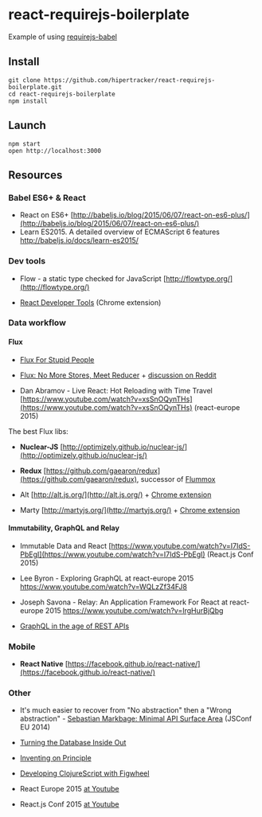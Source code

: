 # react-requirejs-boilerplate

Example of using [requirejs-babel](https://github.com/hipertracker/requirejs-babel)

## Install

```
git clone https://github.com/hipertracker/react-requirejs-boilerplate.git
cd react-requirejs-boilerplate
npm install
```

## Launch

```
npm start
open http://localhost:3000
```

## Resources 

### Babel ES6+ & React

* React on ES6+ [http://babeljs.io/blog/2015/06/07/react-on-es6-plus/](http://babeljs.io/blog/2015/06/07/react-on-es6-plus/)
* Learn ES2015. A detailed overview of ECMAScript 6 features http://babeljs.io/docs/learn-es2015/

### Dev tools

* Flow - a static type checked for JavaScript [http://flowtype.org/](http://flowtype.org/)

* [React Developer Tools](https://chrome.google.com/webstore/detail/react-developer-tools/fmkadmapgofadopljbjfkapdkoienihi) (Chrome extension)

### Data workflow

#### Flux

* [Flux For Stupid People](http://blog.andrewray.me/flux-for-stupid-people/)

* [Flux: No More Stores, Meet Reducer](https://blog.javascripting.com/2015/06/19/flux-no-more-stores-meet-reducer/) + [discussion on Reddit](https://www.reddit.com/r/javascript/comments/3ap0y6/flux_no_more_stores_meet_reducer/)

* Dan Abramov - Live React: Hot Reloading with Time Travel [https://www.youtube.com/watch?v=xsSnOQynTHs](https://www.youtube.com/watch?v=xsSnOQynTHs) (react-europe 2015)

The best Flux libs:

* **Nuclear-JS** [http://optimizely.github.io/nuclear-js/](http://optimizely.github.io/nuclear-js/)

* **Redux** [https://github.com/gaearon/redux](https://github.com/gaearon/redux), successor of [Flummox](http://acdlite.github.io/flummox)

* Alt [http://alt.js.org/](http://alt.js.org/) + [Chrome extension](https://github.com/goatslacker/alt-devtool)

* Marty [http://martyjs.org/](http://martyjs.org/) + [Chrome extension](https://chrome.google.com/…/fifcikknnbggajppebgolpkaambnkpae)

#### Immutability, GraphQL and Relay

* Immutable Data and React [https://www.youtube.com/watch?v=I7IdS-PbEgI](https://www.youtube.com/watch?v=I7IdS-PbEgI) (React.js Conf 2015)

* Lee Byron - Exploring GraphQL at react-europe 2015 https://www.youtube.com/watch?v=WQLzZf34FJ8

* Joseph Savona - Relay: An Application Framework For React at react-europe 2015 https://www.youtube.com/watch?v=IrgHurBjQbg

* [GraphQL in the age of REST APIs](https://medium.com/chute-engineering/graphql-in-the-age-of-rest-apis-b10f2bf09bba) 


### Mobile

* **React Native** [https://facebook.github.io/react-native/](https://facebook.github.io/react-native/)

### Other

* It's much easier to recover from "No abstraction" then a "Wrong abstraction"  -  [Sebastian Markbage: Minimal API Surface Area](http://2014.jsconf.eu/speakers/sebastian-markbage-minimal-api-surface-area-learning-patterns-instead-of-frameworks.html) (JSConf EU 2014)
                       
* [Turning the Database Inside Out](https://www.youtube.com/watch?v=fU9hR3kiOK0)
* [Inventing on Principle](https://vimeo.com/36579366)
* [Developing ClojureScript with Figwheel](https://www.youtube.com/watch?v=j-kj2qwJa_E)

* React Europe 2015 [at Youtube](https://www.youtube.com/channel/UCorlLn2oZfgOJ-FUcF2eZ1A) 

* React.js Conf 2015 [at Youtube](https://www.youtube.com/watch?v=KVZ-P-ZI6W4&list=PLb0IAmt7-GS1cbw4qonlQztYV1TAW0sCr) 

